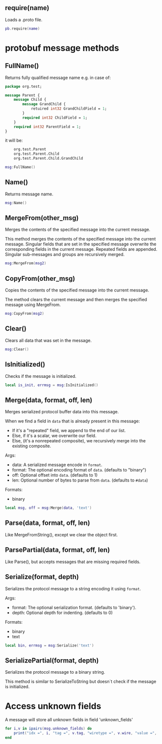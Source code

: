 ## require(name)

Loads a .proto file.

```lua
pb.require(name)  
```

# protobuf message methods

## FullName()

Returns fully qualified message name e.g. in case of:
```protobuf
package org.test;

message Parent {
	message Child {
		message GrandChild {
			retuired int32 GrandChildField = 1;
		}
		required int32 ChildField = 1;
	}
	required int32 ParentField = 1;
}
```
it will be:

```protobuf
	org.test.Parent
	org.test.Parent.Child
	org.test.Parent.Child.GrandChild
```

```lua
msg:FullName()
```

## Name()

Returns message name.

```lua
msg:Name()
```

## MergeFrom(other_msg)

Merges the contents of the specified message into the current message.

This method merges the contents of the specified message into the current
message. Singular fields that are set in the specified message overwrite
the corresponding fields in the current message. Repeated fields are
appended. Singular sub-messages and groups are recursively merged.

```lua
msg:MergeFrom(msg2)
```

## CopyFrom(other_msg)

Copies the contents of the specified message into the current message.

The method clears the current message and then merges the specified
message using MergeFrom.

```lua
msg:CopyFrom(msg2)
```

## Clear()

Clears all data that was set in the message.

```lua
msg:Clear()
```

## IsInitialized()

Checks if the message is initialized.

```lua
local is_init, errmsg = msg:IsInitialized()
```

## Merge(data, format, off, len)

Merges serialized protocol buffer data into this message.

When we find a field in `data` that is already present
in this message:

* If it's a "repeated" field, we append to the end of our list.
* Else, if it's a scalar, we overwrite our field.
* Else, (it's a nonrepeated composite), we recursively merge 
into the existing composite.

Args:

* data: A serialized message encode in `format`.
* format: The optional encoding format of `data`.  (defaults to "binary")
* off: Optional offset into `data`.  (defaults to 1)
* len: Optional number of bytes to parse from `data`.  (defaults to `#data`)

Formats:

* binary

```lua
local msg, off = msg:Merge(data, 'text')
```

## Parse(data, format, off, len)

Like MergeFromString(), except we clear the object first.

## ParsePartial(data, format, off, len)

Like Parse(), but accepts messages that are missing required fields. 

## Serialize(format, depth)

Serializes the protocol message to a string encoding it using `format`.

Args:

* format: The optional serialization format.  (defaults to 'binary').
* depth: Optional depth for indenting.  (defaults to 0)

Formats:

* binary
* text

```lua
local bin, errmsg = msg:Serialize('text')
```

## SerializePartial(format, depth)

Serializes the protocol message to a binary string.

This method is similar to SerializeToString but doesn`t check if the
message is initialized.

# Access unknown fields

A message will store all unknown fields in field 'unknown_fields'

```lua
for i,v in ipairs(msg.unknown_fields) do
	print("idx =", i, "tag =", v.tag, "wiretype =", v.wire, "value =", v.value)
end
```

